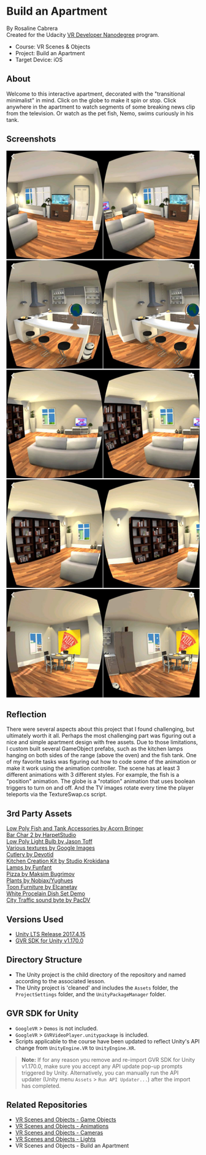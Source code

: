 # Build an Apartment
By Rosaline Cabrera \
Created for the Udacity [VR Developer Nanodegree](http://udacity.com/vr) program.

- Course: VR Scenes & Objects
- Project: Build an Apartment
- Target Device: iOS

## About
Welcome to this interactive apartment, decorated with the "transitional minimalist" in mind. Click on the globe to make it spin or stop. Click anywhere in the apartment to watch segments of some breaking news clip from the television. Or watch as the pet fish, Nemo, swims curiously in his tank. 

## Screenshots
![Preview of the VR app](./images/Screenshot1.jpg)
![The kitchen with the required globe](./images/Screenshot2.jpg) \
![The minimalist living room](./images/Screenshot3.jpg) \
![The bookshelf and its many assets](./images/Screenshot4.jpg) \
![The pizza art really pops in the dining area](./images/Screenshot5.jpg)

## Reflection
There were several aspects about this project that I found challenging, but ultimately worth it all. Perhaps the most challenging part was figuring out a nice and simple apartment design with free assets. Due to those limitations, I custom built several GameObject prefabs, such as the kitchen lamps hanging on both sides of the range (above the oven) and the fish tank. One of my favorite tasks was figuring out how to code some of the animation or make it work using the animation controller. The scene has at least 3 different animations with 3 different styles. For example, the fish is a "position" animation. The globe is a "rotation" animation that uses boolean triggers to turn on and off. And the TV images rotate every time the player teleports via the TextureSwap.cs script.

## 3rd Party Assets
[Low Poly Fish and Tank Accessories by Acorn Bringer](https://assetstore.unity.com/publishers/2136) \
[Bar Char 2 by HarpetStudio](https://www.artstation.com/harpet) \
[Low Poly Light Bulb by Jason Toff](https://poly.google.com/view/4TkYCZMlbS6) \
[Various textures by Google Images](https://www.google.com/imghp?hl=en&tab=wi&authuser=0&ogbl) \
[Cutlery by Devotid](http://www.devotid.com/assets/) \
[Kitchen Creation Kit by Studio Krokidana](https://assetstore.unity.com/publishers/132) \
[Lamps by Funfant](www.funfant.net ) \
[Pizza by Maksim Bugrimov](https://assetstore.unity.com/publishers/6845) \
[Plants by Nobiax/Yughues](https://assetstore.unity.com/publishers/4986) \
[Toon Furniture by Elcanetay](https://assetstore.unity.com/publishers/15563) \
[White Procelain Dish Set Demo](https://assetstore.unity.com/publishers/27037) \
[City Traffic sound byte by PacDV](https://www.pacdv.com/sounds/ambience_sounds.html)


## Versions Used
- [Unity LTS Release 2017.4.15](https://unity3d.com/unity/qa/lts-releases?version=2017.4)
- [GVR SDK for Unity v1.170.0](https://github.com/googlevr/gvr-unity-sdk/releases/tag/v1.170.0)


## Directory Structure
- The Unity project is the child directory of the repository and named according to the associated lesson.
- The Unity project is 'cleaned' and includes the `Assets` folder, the `ProjectSettings` folder, and the `UnityPackageManager` folder.


## GVR SDK for Unity
- `GoogleVR` > `Demos` is not included.
- `GoogleVR` > `GVRVideoPlayer.unitypackage` is included.
- Scripts applicable to the course have been updated to reflect Unity's API change from `UnityEngine.VR` to `UnityEngine.XR`.

>**Note:** If for any reason you remove and re-import GVR SDK for Unity v1.170.0, make sure you accept any API update pop-up prompts triggered by Unity. Alternatively, you can manually run the API updater (Unity menu `Assets` > `Run API Updater...`) after the import has completed.


## Related Repositories
- [VR Scenes and Objects - Game Objects](https://github.com/udacity/VR-Scenes-and-Objects_Game-Objects/releases)
- [VR Scenes and Objects - Animations](https://github.com/udacity/VR-Scenes-and-Objects_Animations/releases)
- [VR Scenes and Objects - Cameras](https://github.com/udacity/VR-Scenes-and-Objects_Cameras/releases)
- [VR Scenes and Objects - Lights](https://github.com/udacity/VR-Scenes-and-Objects_Lights/releases)
- VR Scenes and Objects - Build an Apartment


